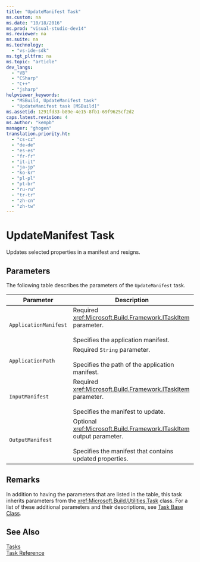 ```yaml
---
title: "UpdateManifest Task"
ms.custom: na
ms.date: "10/18/2016"
ms.prod: "visual-studio-dev14"
ms.reviewer: na
ms.suite: na
ms.technology: 
  - "vs-ide-sdk"
ms.tgt_pltfrm: na
ms.topic: "article"
dev_langs: 
  - "VB"
  - "CSharp"
  - "C++"
  - "jsharp"
helpviewer_keywords: 
  - "MSBuild, UpdateManifest task"
  - "UpdateManifest task [MSBuild]"
ms.assetid: 1291fd33-b89e-4e15-8fb1-69f9625cf2d2
caps.latest.revision: 4
ms.author: "kempb"
manager: "ghogen"
translation.priority.ht: 
  - "cs-cz"
  - "de-de"
  - "es-es"
  - "fr-fr"
  - "it-it"
  - "ja-jp"
  - "ko-kr"
  - "pl-pl"
  - "pt-br"
  - "ru-ru"
  - "tr-tr"
  - "zh-cn"
  - "zh-tw"
---
```

# UpdateManifest Task
Updates selected properties in a manifest and resigns.  
  
## Parameters  
 The following table describes the parameters of the `UpdateManifest` task.  
  
|Parameter|Description|  
|---------------|-----------------|  
|`ApplicationManifest`|Required <xref:Microsoft.Build.Framework.ITaskItem> parameter.<br /><br /> Specifies the application manifest.|  
|`ApplicationPath`|Required `String` parameter.<br /><br /> Specifies the path of the application manifest.|  
|`InputManifest`|Required <xref:Microsoft.Build.Framework.ITaskItem> parameter.<br /><br /> Specifies the manifest to update.|  
|`OutputManifest`|Optional <xref:Microsoft.Build.Framework.ITaskItem> output parameter.<br /><br /> Specifies the manifest that contains updated properties.|  
  
## Remarks  
 In addition to having the parameters that are listed in the table, this task inherits parameters from the <xref:Microsoft.Build.Utilities.Task> class. For a list of these additional parameters and their descriptions, see [Task Base Class](../reference/task-base-class.md).  
  
## See Also  
 [Tasks](../reference/msbuild-tasks.md)   
 [Task Reference](../reference/msbuild-task-reference.md)